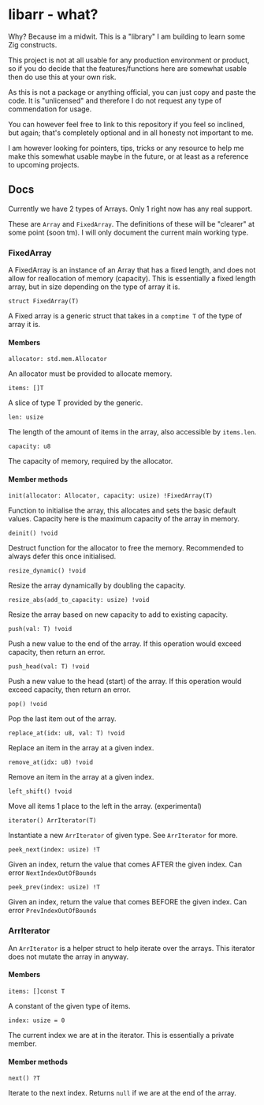 # libarr - what?

Why? Because im a midwit. This is a "library" I am building to learn some Zig constructs.

This project is not at all usable for any production environment or product, so if you do decide that the features/functions here are somewhat usable then do use this at your own risk.

As this is not a package or anything official, you can just copy and paste the code. It is "unlicensed" and therefore I do not request any type of commendation for usage.

You can however feel free to link to this repository if you feel so inclined, but again; that's completely optional and in all honesty not important to me.

I am however looking for pointers, tips, tricks or any resource to help me make this somewhat usable maybe in the future, or at least as a reference to upcoming projects.


## Docs

Currently we have 2 types of Arrays. Only 1 right now has any real support.

These are `Array` and `FixedArray`. The definitions of these will be "clearer" at some point (soon tm).
I will only document the current main working type.

### FixedArray

A FixedArray is an instance of an Array that has a fixed length, and does not allow for reallocation
of memory (capacity). This is essentially a fixed length array, but in size depending on the type of array it is.

```zig
struct FixedArray(T)
```
A Fixed array is a generic struct that takes in a `comptime T` of the type of array it is.

#### Members
```zig
allocator: std.mem.Allocator
```

An allocator must be provided to allocate memory.

```zig
items: []T
```

A slice of type T provided by the generic.

```zig
len: usize
```

The length of the amount of items in the array, also accessible by `items.len`.

```zig
capacity: u8
```

The capacity of memory, required by the allocator.

#### Member methods

```zig
init(allocator: Allocator, capacity: usize) !FixedArray(T)
```

Function to initialise the array, this allocates and sets the basic default values. Capacity here is the maximum capacity of the array in memory.

```zig
deinit() !void
```

Destruct function for the allocator to free the memory. Recommended to always defer this once initialised.

```zig
resize_dynamic() !void
```

Resize the array dynamically by doubling the capacity.

```zig
resize_abs(add_to_capacity: usize) !void
```

Resize the array based on new capacity to add to existing capacity.


```zig
push(val: T) !void
```

Push a new value to the end of the array. If this operation would exceed capacity, then return an error.

```zig
push_head(val: T) !void
```

Push a new value to the head (start) of the array. If this operation would exceed capacity, then return an error.

```zig
pop() !void
```

Pop the last item out of the array.

```zig
replace_at(idx: u8, val: T) !void
```

Replace an item in the array at a given index.

```zig
remove_at(idx: u8) !void
```

Remove an item in the array at a given index.

```zig
left_shift() !void
```

Move all items 1 place to the left in the array. (experimental)

```zig
iterator() ArrIterator(T)
```

Instantiate a new `ArrIterator` of given type. See `ArrIterator` for more.

```zig
peek_next(index: usize) !T
```

Given an index, return the value that comes AFTER the given index. Can error `NextIndexOutOfBounds`

```zig
peek_prev(index: usize) !T
```

Given an index, return the value that comes BEFORE the given index. Can error `PrevIndexOutOfBounds`

### ArrIterator

An `ArrIterator` is a helper struct to help iterate over the arrays. This iterator does not mutate the array in anyway.

#### Members

```zig
items: []const T
```

A constant of the given type of items. 

```zig
index: usize = 0
```

The current index we are at in the iterator. This is essentially a private member.

#### Member methods

```zig
next() ?T
```

Iterate to the next index. Returns `null` if we are at the end of the array.
